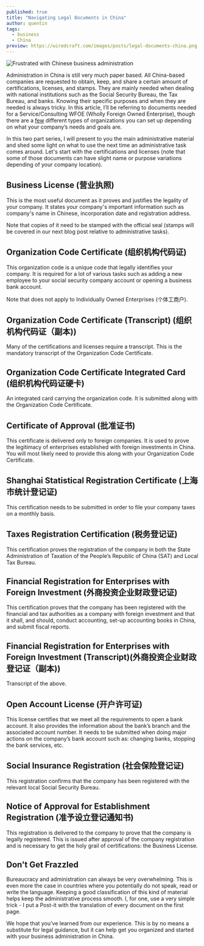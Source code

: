 ```yaml
---
published: true
title: "Navigating Legal Documents in China"
author: quentin
tags:
  - business
  - China
preview: https://wiredcraft.com/images/posts/legal-documents-china.png
---
```


![Frustrated with Chinese business administration](https://wiredcraft.com/images/posts/legal-documents-china.png)

Administration in China is still very much paper based. All China-based companies are requested to obtain, keep, and share a certain amount of certifications, licenses, and stamps. They are mainly needed when dealing with national institutions such as the Social Security Bureau, the Tax Bureau, and banks. Knowing their specific purposes and when they are needed is always tricky. In this article, I’ll be referring to documents needed for a Service/Consulting WFOE (Wholly Foreign Owned Enterprise), though there are a [few](https://en.wikipedia.org/wiki/Wholly_Foreign-Owned_Enterprise) different types of organizations you can set up depending on what your company’s needs and goals are. 

<!-- more -->

In this two part series, I will present to you the main administrative material and shed some light on what to use the next time an administrative task comes around. Let's start with the certifications and licenses (note that some of those documents can have slight name or purpose variations depending of your company location).

## Business License (营业执照)

This is the most useful document as it proves and justifies the legality of your company. It states your company's important information such as company's name in Chinese, incorporation date and registration address.

Note that copies of it need to be stamped with the official seal (stamps will be covered in our next blog post relative to administrative tasks).

## Organization Code Certificate (组织机构代码证)

This organization code is a unique code that legally identifies your company. It is required for a lot of various tasks such as adding a new employee to your social security company account or opening a business bank account.

Note that does not apply to Individually Owned Enterprises (个体工商户).

## Organization Code Certificate (Transcript) (组织机构代码证（副本))

Many of the certifications and licenses require a transcript. This is the mandatory transcript of the Organization Code Certificate.

## Organization Code Certificate Integrated Card (组织机构代码证硬卡)

An integrated card carrying the organization code. It is submitted along with the Organization Code Certificate.

## Certificate of Approval (批准证书)

This certificate is delivered only to foreign companies. It is used to prove the legitimacy of enterprises established with foreign investments in China. You will most likely need to provide this along with your Organization Code Certificate.

## Shanghai Statistical Registration Certificate (上海市统计登记证)

This certification needs to be submitted in order to file your company taxes on a monthly basis.

## Taxes Registration Certification (税务登记证)

This certification proves the registration of the company in both the State Administration of Taxation of the People’s Republic of China (SAT) and Local Tax Bureau.

## Financial Registration for Enterprises with Foreign Investment (外商投资企业财政登记证)

This certification proves that the company has been registered with the financial and tax authorities as a company with foreign investment and that it shall, and should, conduct accounting, set-up accounting books in China, and submit fiscal reports.

## Financial Registration for Enterprises with Foreign Investment (Transcript)(外商投资企业财政登记证（副本))

Transcript of the above.

## Open Account License (开户许可证)

This license certifies that we meet all the requirements to open a bank account. It also provides the information about the bank’s branch and the associated account number. It needs to be submitted when doing major actions on the company’s bank account such as: changing banks, stopping the bank services, etc.

## Social Insurance Registration (社会保险登记证)

This registration confirms that the company has been registered with the relevant local Social Security Bureau.

## Notice of Approval for Establishment Registration (准予设立登记通知书)

This registration is delivered to the company to prove that the company is legally registered. This is issued after approval of the company registration and is necessary to get the holy grail of certifications: the Business License.

## Don't Get Frazzled

Bureaucracy and administration can always be very overwhelming. This is even more the case in countries where you potentially do not speak, read or write the language. Keeping a good classification of this kind of material helps keep the administrative process smooth. I, for one, use a very simple trick - I put a Post-it with the translation of every document on the first page.

We hope that you’ve learned from our experience. This is by no means a substitute for legal guidance, but it can help get you organized and started with your business administration in China. 
